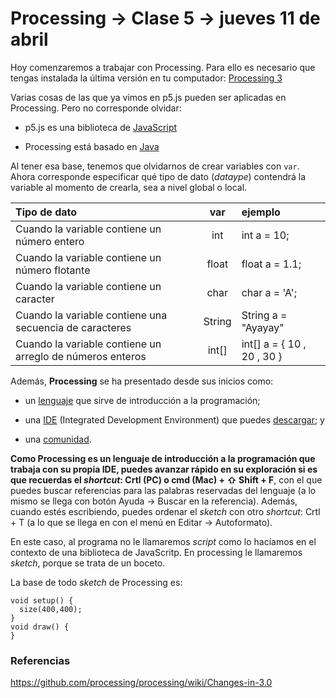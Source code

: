 # Processing → Clase 5 → jueves 11 de abril

Hoy comenzaremos a trabajar con Processing. Para ello es necesario que tengas instalada la última versión en tu computador: [Processing 3](https://processing.org/download/)

Varias cosas de las que ya vimos en p5.js pueden ser aplicadas en Processing. Pero no corresponde olvidar: 

- p5.js es una biblioteca de [JavaScript](https://es.wikipedia.org/wiki/JavaScript)

- Processing está basado en [Java](https://es.wikipedia.org/wiki/Java_(lenguaje_de_programación))

Al tener esa base, tenemos que olvidarnos de crear variables con `var`. Ahora corresponde especificar qué tipo de dato (*dataype*) contendrá la variable al momento de crearla, sea a nivel global o local. 

| Tipo de dato                                               | var    | ejemplo        | 
|:-----------------------------------------------------------|:------:|:---------------|
| Cuando la variable contiene un número entero               | int    | int a = 10;    |
| Cuando la variable contiene un número flotante             | float  | float a = 1.1; |
| Cuando la variable contiene un caracter                    | char   | char a = 'A';  |
| Cuando la variable contiene una secuencia de caracteres    | String | String a = "Ayayay" |
| Cuando la variable contiene un arreglo de números enteros  | int[]  | int[] a = { 10 , 20 , 30 }  |

Además, **Processing** se ha presentado desde sus inicios como: 

- un [lenguaje](https://processing.org/reference/) que sirve de introducción a la programación; 

- una [IDE](https://processing.org/reference/environment/) (Integrated Development Environment) que puedes [descargar](https://processing.org/download/); y

- una [comunidad](https://processing.org/overview/).

**Como Processing es un lenguaje de introducción a la programación que trabaja con su propia IDE, puedes avanzar rápido en su exploración si es que recuerdas el *shortcut*: Crtl (PC) o cmd (Mac) + ⇧ Shift + F**, con el que puedes buscar referencias para las palabras reservadas del lenguaje (a lo mismo se llega con botón Ayuda → Buscar en la referencia). Además, cuando estés escribiendo, puedes ordenar el *sketch* con otro *shortcut*: Crtl + T (a lo que se llega en con el menú en Editar →  Autoformato).

En este caso, al programa no le llamaremos *script* como lo hacíamos en el contexto de una biblioteca de JavaScritp. En processing le llamaremos *sketch*, porque se trata de un boceto.

La base de todo *sketch* de Processing es: 

```
void setup() {
  size(400,400);
}
void draw() {
}
```

### Referencias

https://github.com/processing/processing/wiki/Changes-in-3.0
